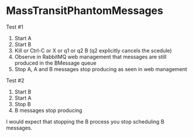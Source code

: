 # MassTransitPhantomMessages

Test #1
1.  Start A
2.  Start B
3.  Kill or Ctrl-C or X or q1 or q2 B (q2 explicitly cancels the scedule)
4.  Observe in RabbitMQ web management that messages are still produced in the BMessage queue
5.  Stop A, A and B messages stop producing as seen in web management

Test #2
1.  Start B
2.  Start A
3.  Stop B
4.  B messages stop producing

I would expect that stopping the B process you stop scheduling B messages.
